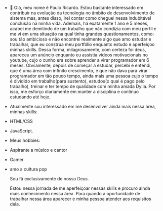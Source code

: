 - 👋 Olá, meu nome é Paulo Ricardo. Estou bastante interessado em contribuir na evolução da tecnologia no âmbito de desenvolvimento de sistema mas, antes disso, irei contar como cheguei nessa indubitável conclusão na minha vida. Ademais, há exatamente 1 ano e 5 meses, acabei me demitindo de um trabalho que não condizia com meu perfil e me vi em uma situação na qual tinha grandes questionamentos, como: sou tão ambicioso e não encontrei realmente algo que amo estudar e trabalhar, que eu construa meu portfólio enquanto estudo e aperfeiçoo minhas skills. Dessa forma, milagrosamente, com certeza foi deus, apareceu um anúncio enquanto eu assistia vídeos motivacionais no youtube, cujo o cunho era sobre aprender a virar programador em 6 meses. Obviamente, depois de começar a estudar, percebi e entendi, que é uma área com infinito crescimento, e que não dava para virar programador em tão pouco tempo, ainda mais uma pessoa cujo o tempo é dividido em trabalho(para sustento), estudos(o qual é pago pelo trabalho), treinar e ter tempo de qualidade com minha amada Dylia. Por isso, me esforço diariamente em manter a disciplina e continuo estudando até hoje.

- Atualmente sou interessado em me desenvolver ainda mais nessa área, minhas skills:
- HTML/CSS
- JavaScript.

- Meus hobbies:
- Aspirante a músico e cantor
- Gamer
- amo a cultura pop

  Sou fã exclusivamente de nosso Deus.

  Estou nessa jornada de me aperfeiçoar nessas skills e procuro ainda mais conhecimento nessa área. Para quando a oportunidade de trabalhar nessa área aparecer e minha pessoa atender aos requisitos dela.

  
  
